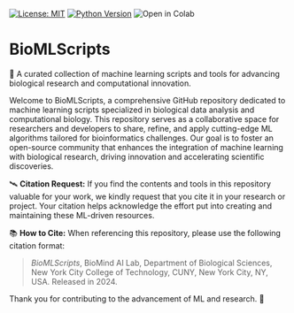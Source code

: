 [![License: MIT](https://img.shields.io/badge/License-MIT-yellow.svg)](https://opensource.org/licenses/MIT)
[![Python Version](https://img.shields.io/badge/python-3.10.12-red.svg)](https://www.python.org/downloads/release/python-31012/)
![Open in Colab](https://colab.research.google.com/assets/colab-badge.svg)

# BioMLScripts

:diamond_shape_with_a_dot_inside: A curated collection of machine learning scripts and tools for advancing biological research and computational innovation.

Welcome to BioMLScripts, a comprehensive GitHub repository dedicated to machine learning scripts specialized in biological data analysis and computational biology. This repository serves as a collaborative space for researchers and developers to share, refine, and apply cutting-edge ML algorithms tailored for bioinformatics challenges. Our goal is to foster an open-source community that enhances the integration of machine learning with biological research, driving innovation and accelerating scientific discoveries.

🛰️ **Citation Request:** If you find the contents and tools in this repository valuable for your work, we kindly request that you cite it in your research or project. Your citation helps acknowledge the effort put into creating and maintaining these ML-driven resources.

📚 **How to Cite:** When referencing this repository, please use the following citation format:

> *BioMLScripts*, BioMind AI Lab, Department of Biological Sciences, New York City College of Technology, CUNY, New York City, NY, USA. Released in 2024. 

Thank you for contributing to the advancement of ML and research. 🤖
